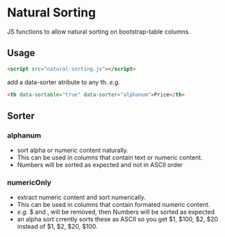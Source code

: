 
# Natural Sorting

JS functions to allow natural sorting on bootstrap-table columns.

## Usage

```html
<script src="natural-sorting.js"></script>
```

add a data-sorter atribute to any th.
*e.g.*

```html
<th data-sortable="true" data-sorter="alphanum">Price</th>
```

## Sorter

### alphanum

* sort alpha or numeric content naturally.
* This can be used in columns that contain text or numeric content.
* Numbers will be sorted as expected and not in ASCII order

### numericOnly

* extract numeric content and sort numerically.
* This can be used in columns that contain formated numeric content.
*  *e.g.* $ and , will be removed, then Numbers will be sorted as expected
* an alpha sort crrently sorts these as ASCII so you get $1, $100, $2, $20
  instead of $1, $2, $20, $100.
